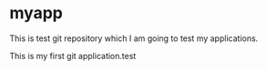 # myapp
This is test git repository which I am going to test my applications.

This is my first git application.test
